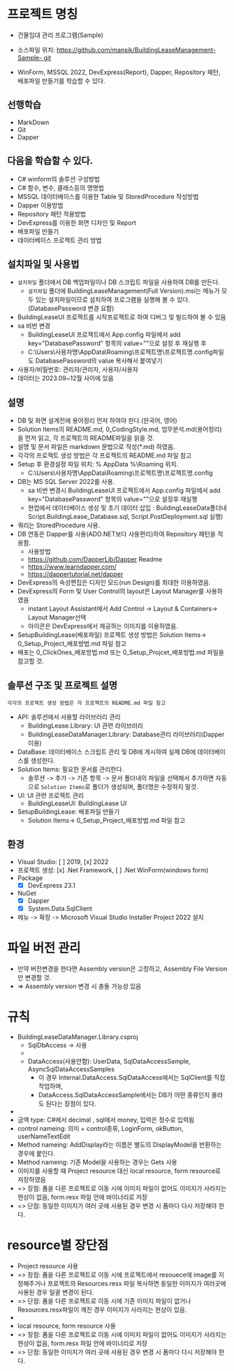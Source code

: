 ﻿# 프로젝트 명칭
* 건물임대 관리 프로그램(Sample)

* 소스파일 위치: https://github.com/mansik/BuildingLeaseManagement-Sample-.git
* WinForm, MSSQL 2022, DevExpress(Report), Dapper, Repository 패턴, 배포파일 만들기를 학습할 수 있다.

## 선행학습
* MarkDown
* Git
* Dapper

## 다음을 학습할 수 있다.
* C# winform의 솔루션 구성방법
* C# 함수, 변수, 클래스등의 명명법
* MSSQL 데이터베이스를 이용한 Table 및 StoredProcedure 작성방법
* Dapper 이용방법
* Repository 패턴 적용방법
* DevExpress를 이용한 화면 디자인 및 Report
* 배포파일 만들기
* 데이터베이스 프로젝트 관리 방법

## 설치파일 및 사용법
* `설치파일` 폴더에서 DB 백업파일이나 DB 스크립트 파일을 사용하여 DB를 만든다.
	* `설치파일` 폴더에 BuildingLeaseManagement(Full Version).msi는 메뉴가 모두 있는 설치파일이므로 설치하여 프로그램을 실행해 볼 수 있다.(DatabasePassword 변경 요함)
* BuildingLeaseUI 프로젝트를 시작프로젝트로 하여 디버그 및 빌드하여 볼 수 있음
* sa 비번 변경
	* BuildingLeaseUI 프로젝트에서 App.config 파일에서 add key="DatabasePassword" 항목의 value=""으로 설정 후 재실행 후
	* C:\Users\사용자명\AppData\Roaming\프로젝트명\프로젝트명.config파일도 DatabasePassword의 value 복사해서 붙여넣기
* 사용자/비밀번호: 관리자/관리자, 사용자/사용자
* 데이터는 2023.09~12월 사이에 있음

## 설명
* DB 및 화면 설계전에 용어정리 먼저 하여야 한다.(한국어, 영어)
* Solution Items의 README.md, 0_CodingStyle.md, 업무분석.md(용어정리)을 먼저 읽고, 각 프로젝트의 README파일을 읽을 것.
* 설명 및 문서 파일은 markdown 문법으로 작성(*.md) 하였음.
* 각각의 프로젝트 생성 방법은 각 프로젝트의 README.md 파일 참고
* Setup 후 환경설정 파일 위치: % AppData %\Roaming 위치. 
	* C:\Users\사용자명\AppData\Roaming\프로젝트명\프로젝트명.config
* DB는 MS SQL Server 2022를 사용.
	* sa 비번 변경시 BuildingLeaseUI 프로젝트에서 App.config 파일에서 add key="DatabasePassword" 항목의 value=""으로 설정후 재실행
	* 현업에서 데이터베이스 생성 및 초기 데이터 삽입 : BuildingLeaseData폴더내 Script.BuildingLease_Database.sql, Script.PostDeployment.sql 실행)
* 쿼리는 StoredProcedure 사용. 
* DB 연동은 Dapper를 사용(ADO.NET보다 사용편리)하여 Repository 패턴을 적용함.
	* 사용방법
	* https://github.com/DapperLib/Dapper Readme
	* https://www.learndapper.com/
	* https://dappertutorial.net/dapper
* DevExpress의 속성편집은 디자인 모드(run Design)를 최대한 이용하였음.
* DevExpress의 Form 및 User Control의 layout은 Layout Manager를 사용하였음
	* instant Layout Assistant에서 Add Control -> Layout & Containers-> Layout Manager선택
	* 아이콘은 DevExpress에서 제공하는 이미지를 이용하였음.
* SetupBuildingLease(배포파일) 프로젝트 생성 방법은 Solution Items-> 0_Setup_Project_배포방법.md 파일 참고
* 배포는 0_ClickOnes_배포방법.md 또는 0_Setup_Projcet_배포방법.md 파일을 참고할 것.

## 솔루션 구조 및 프로젝트 설명
`각각의 프로젝트 생성 방법은 각 프로젝트의 README.md 파일 참고`

* API: 솔루션에서 사용할 라이브러리 관리
	* BuildingLease.Library: UI 관련 라이브러리
	* BuildingLeaseDataManager.Library: Database관리 라이브러리(Dapper 이용)
* DataBase: 데이터베이스 스크립트 관리 및 DB에 게시하여 실제 DB에 데이터베이스를 생성한다.
* Solution Items: 필요한 문서를 관리한다. 
	* 솔루션 -> 추가 -> 기존 항목 -> 문서 폴더내의 파일을 선택해서 추가하면 자동으로 `Solution Items`로 폴더가 생성되며, 폴더명은 수정하지 말것.
* UI: UI 관련 프로젝트 관리
	* BuildingLeaseUI: BuildingLease UI
* SetupBuildingLease: 배포파일 만들기
	* Solution Items-> 0_Setup_Project_배포방법.md 파일 참고

## 환경
* Visual Studio: [ ] 2019, [x] 2022
* 프로젝트 생성: [x] .Net Framework, [ ] .Net WinForm(windows form)
* Package 
  * [x] DevExpress 23.1
* NuGet
  * [x] Dapper
  * [x] System.Data.SqlClient
* 메뉴 -> 확장 -> Microsoft Visual Studio Installer Project 2022 설치
	
# 파일 버전 관리
* 만약 버전변경을 한다면 Assembly version은 고정하고, Assembly File Version만 변경할 것.
* => Assembly version 변경 시 충돌 가능성 있음

# 규칙
* BuildingLeaseDataManager.Library.csproj
  * SqlDbAccess -> 사용
  *  
  * DataAccess(사용안함): UserData, SqlDataAccessSample, AsyncSqlDataAccessSamples
    * 이 경우 Internal.DataAccess.SqlDataAccess에서는 SqlClient를 직접 작업하며, 
	* DataAccess.SqlDataAccessSample에서는 DB가 어떤 종류인지 몰라도 된다는 장점이 있다.
* 
* 금액 type: C#에서 decimal , sql에서 money, 입력은 정수로 입력됨
* control nameing: 의미 + control종류, LoginForm, okButton, userNameTextEdit
* Method nameing: AddDisplay라는 이름은 별도의 DisplayModel을 반환하는 경우에 붙인다.
* Method nameing: 기존 Model을 사용하는 경우는 Gets 사용
* 이미지를 사용할 때 Project resource 대신 local resource, form resource로 저장하였음
* => 장점: 폼을 다른 프로젝트로 이동 시에 이미지 파일이 없어도 이미지가 사라지는 현상이 없음, form.resx 파일 안에 바이너리로 저장
* => 단점: 동일한 이미지가 여러 곳에 사용된 경우 변경 시 폼마다 다시 저장해야 한다.

# resource별 장단점
* Project resource 사용
* => 장점: 폼을 다른 프로젝트로 이동 시에 프로젝트에서 resouece에 image를 지정해주거나 프로젝트의 Resources.resx 파일 복사하면 동일한 이미지가 여러곳에 사용된 경우 일괄 변경이 된다.
* => 단점: 폼을 다른 프로젝트로 이동 시에 기존 이미지 파일이 없거나 Resources.resx파일이 깨진 경우 이미지가 사라지는 현상이 있음.
* 
* local resource, form resource 사용
* => 장점: 폼을 다른 프로젝트로 이동 시에 이미지 파일이 없어도 이미지가 사라지는 현상이 없음, form.resx 파일 안에 바이너리로 저장
* => 단점: 동일한 이미지가 여러 곳에 사용된 경우 변경 시 폼마다 다시 저장해야 한다.